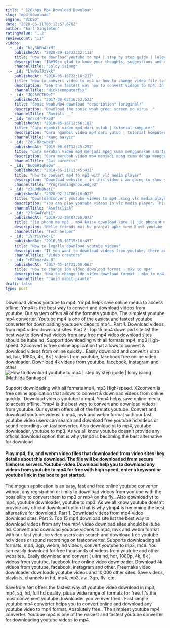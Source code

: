 ```yaml
---
title: " 128kbps Mp4 Download Download"
slug: "mp4-download"
engine: "VIDEO"
date: "2020-06-11T03:12:57.676Z"
author: "Earl Singleton"
ratingValue: "1.2"
reviewCount: "11"
videos:
  - _id: "kty3bPhAarM"
    publishedAt: "2020-09-15T22:32:11Z"
    title: "How to download youtube to mp4 | step by step guide | loloy isiang"
    description: "I&#39;m glad to know your thoughts, suggestions and opinions just comment down below like | share | comment | subscribe and also ring the bell"
    channelTitle: "Loloy isiang"
  - _id: "LYw0wTJzYkk"
    publishedAt: "2016-05-16T22:18:21Z"
    title: "How to convert video to mp4 or how to change video file to mp4 hd 1080p or 4k video - free &amp;amp; fast"
    description: "See the fastest way how to convert videos to mp4. In this video see how converting videos to the most popular used formats: avi , mov , mp4 , wmv , flv , 3gp , mkv"
    channelTitle: "Nickscomputerfix"
  - _id: "JQJ5VCTbOeI"
    publishedAt: "2017-08-03T16:53:52Z"
    title: "Sonic woah.Mp4 download *description* (original)"
    description: "Download the sonic woah green screen no virus ."
    channelTitle: "Ravioli __"
  - _id: "Anrx4rFPkSU"
    publishedAt: "2018-05-26T12:56:18Z"
    title: "Cara ngambil video mp4 dari yutub | tutorial komputer"
    description: "Cara ngambil video mp4 dari yutub | tutorial komputer ."
    channelTitle: "Kang basyir"
  - _id: "2dG-RXcwbeQ"
    publishedAt: "2019-08-07T12:45:29Z"
    title: "Cara merubah video mp4 menjadi mpeg cuma menggunakan smartphone saja"
    description: "Cara merubah video mp4 menjadi mpeg cuma denga menggunakan smartphone saja."
    channelTitle: "Jai auroecis"
  - _id: "buOGR1qhe0w"
    publishedAt: "2014-06-21T11:45:43Z"
    title: "How to convert mp4 to mp3 with vlc media player"
    description: "Download website - in this video i am going to show you how convert mp4 to mp3 using vlc player. The same method can be applied"
    channelTitle: "Programmingknowledge2"
  - _id: "z3ROdb8NatE"
    publishedAt: "2020-02-24T06:10:02Z"
    title: "Downloadconvert youtube videos to mp4 using vlc media player [error solved 2020]"
    description: "You can play youtube videos in vlc media player. This video is about how you can download youtube videos with vlc on windows. Vlc has a hidden"
    channelTitle: "Asoftclick"
  - _id: "27HGA4YohiI"
    publishedAt: "2019-03-29T07:58:07Z"
    title: "Jio phone me mp3 , mp4 kaise download kare || jio phone मे mp3 , mp4 कैसे download करे"
    description: "Hello friends mai hu pranjal apka स्वागत है हमारे youtube chaneel पर aj hum बताएंगे कि jio phone मे mp3 , mp4 कैसे download करे jio phone me"
    channelTitle: "Tech helper"
  - _id: "IVPriyYwd-E"
    publishedAt: "2016-08-18T15:18:43Z"
    title: "How to legally download youtube videos"
    description: "If you want to download videos from youtube, there are very few legal ways to do that. It&#39;s tempting to download videos from youtube to either watch later or to"
    channelTitle: "Video creators"
  - _id: "rRZbuzrAx-8"
    publishedAt: "2017-05-14T21:00:06Z"
    title: "How to change idm video download format । mkv to mp4"
    description: "How to change idm video download format । mkv to mp4 ☯see the video for full lists and details☯ ▻ subscribe us: ▻ my"
    channelTitle: "Jaeid sabit pranto"
draft: false
type: post
---
```


Download videos youtube to mp4. Ymp4 helps save online media to access offline. Ymp4 is the best way to convert and download videos from youtube. Our system offers all of the formats youtube. The simplest youtube mp4 converter. Youtube mp4 is one of the easiest and fastest youtube converter for downloading youtube videos to mp4.. Part 1. Download videos from mp4 video download sites. Part 2. Top 15 mp4 download site list the best way to download videos from any free mp4 video download sites should be itube hd. Support downloading with all formats mp4, mp3 High-speed. X2convert is free online application that allows to convert &amp; download videos from online quickly.. Easily download and convert ( ultra hd, hdr, 1080p, 4k, 8k ) videos from youtube, facebook free online video downloader. Download 4k videos from youtube, facebook, instagram and other
![How to download youtube to mp4 | step by step guide | loloy isiang (Mathilda Santiago)](https://i.ytimg.com/vi/kty3bPhAarM/hqdefault.jpg "How to download youtube to mp4 | step by step guide | loloy isiang (Francis Castro)")

Support downloading with all formats mp4, mp3 High-speed. X2convert is free online application that allows to convert &amp; download videos from online quickly.. Download videos youtube to mp4. Ymp4 helps save online media to access offline. Ymp4 is the best way to convert and download videos from youtube. Our system offers all of the formats youtube. Convert and download youtube videos to mp4, mvk and webm format with our fast youtube video users can search and download free youtube hd videos or sound recordings on fastconverter. Also download yt to mp4, youtube downloader, youtube to mp3. As we all know youtube doesn&#39;t provide any official download option that is why ytmp4 is becoming the best alternative for download
<!--inArticleAds-->

<!--galleryOne-->

#### Play mp4, flv, and webm video files that downloaded from video sites! key details about this download. The file will be downloaded from secure filehorse servers.Youtube-video.Download help you to download any videos from youtube to mp4 for free with high speed, enter a keyword or youtube link in the box to get started.
<!--inArticleAds-->

<!--galleryTwo-->

The mpgun application is an easy, fast and free online youtube converter without any registration or limits to download videos from youtube with the possibility to convert them to mp3 or mp4 on the fly.. Also download yt to mp4, youtube downloader, youtube to mp3. As we all know youtube doesn&#39;t provide any official download option that is why ytmp4 is becoming the best alternative for download. Part 1. Download videos from mp4 video download sites. Part 2. Top 15 mp4 download site list the best way to download videos from any free mp4 video download sites should be itube hd. Convert and download youtube videos to mp4, mvk and webm format with our fast youtube video users can search and download free youtube hd videos or sound recordings on fastconverter. Supports downloading all formats: mp4, 3gp, webm, hd videos, convert youtube to mp3, m4a. You can easily download for free thousands of videos from youtube and other websites.. Easily download and convert ( ultra hd, hdr, 1080p, 4k, 8k ) videos from youtube, facebook free online video downloader. Download 4k videos from youtube, facebook, instagram and other. Freemake video downloader downloads youtube videos and 10,000 other sites. Save videos, playlists, channels in hd, mp4, mp3, avi, 3gp, flv, etc.
<!--galleryThree-->

Savefrom.Net offers the fastest way of youtube video download in mp3, mp4, sq, hd, full hd quality, plus a wide range of formats for free. It&#39;s the most convenient youtube downloader you&#39;ve ever tried!. Fast simple youtube mp4 converter helps you to convert online and download any youtube video to mp4 format. Absolutely free.. The simplest youtube mp4 converter. Youtube mp4 is one of the easiest and fastest youtube converter for downloading youtube videos to mp4.